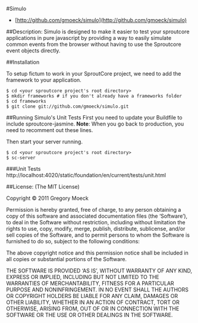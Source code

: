 #Simulo
- [http://github.com/gmoeck/simulo](http://github.com/gmoeck/simulo)


##Description:
Simulo is designed to make it easier to test your sproutcore
applications in pure javascript by providing a way to easily simulate
common events from the browser without having to use the Sproutcore
event objects directly. 

##Installation

To setup fictum to work in your SproutCore project, we need to add the framework to your application.

    $ cd <your sproutcore project's root directory>
    $ mkdir frameworks # if you don't already have a frameworks folder
    $ cd frameworks
    $ git clone git://github.com/gmoeck/simulo.git

##Running Simulo's Unit Tests
First you need to update your Buildfile to include sproutcore-jasmine.
**Note**: When you go back to production, you need to recomment out
these lines.

Then start your server running.

    $ cd <your sproutcore project's root directory>
    $ sc-server

###Unit Tests
    http://localhost:4020/static/foundation/en/current/tests/unit.html

##License:
(The MIT License)

Copyright © 2011 Gregory Moeck

Permission is hereby granted, free of charge, to any person obtaining a copy of this software and associated documentation files (the ‘Software’), to deal in the Software without restriction, including without limitation the rights to use, copy, modify, merge, publish, distribute, sublicense, and/or sell copies of the Software, and to permit persons to whom the Software is furnished to do so, subject to the following conditions:

The above copyright notice and this permission notice shall be included in all copies or substantial portions of the Software.

THE SOFTWARE IS PROVIDED ‘AS IS’, WITHOUT WARRANTY OF ANY KIND, EXPRESS OR IMPLIED, INCLUDING BUT NOT LIMITED TO THE WARRANTIES OF MERCHANTABILITY, FITNESS FOR A PARTICULAR PURPOSE AND NONINFRINGEMENT. IN NO EVENT SHALL THE AUTHORS OR COPYRIGHT HOLDERS BE LIABLE FOR ANY CLAIM, DAMAGES OR OTHER LIABILITY, WHETHER IN AN ACTION OF CONTRACT, TORT OR OTHERWISE, ARISING FROM, OUT OF OR IN CONNECTION WITH THE SOFTWARE OR THE USE OR OTHER DEALINGS IN THE SOFTWARE.

